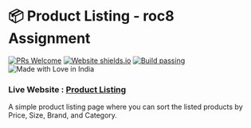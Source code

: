 # :package: Product Listing - roc8 Assignment

[![PRs Welcome](https://img.shields.io/badge/PRs-welcome-brightgreen.svg?style=flat-square)](https://github.com/tarunsinghdev/product-listing/pulls)
[![Website shields.io](https://img.shields.io/website-up-down-green-red/http/shields.io.svg)](https://product-listing-roc8.surge.sh/)
[![Build passing](https://img.shields.io/badge/Build-Passing-brightgreen.svg?style=flat-square)](https://product-listing-roc8.surge.sh/)&nbsp;![Made with Love in India](https://madewithlove.org.in/badge.svg)

### Live Website : [Product Listing](https://product-listing-roc8.surge.sh/)

A simple product listing page where you can sort the listed products by Price, Size, Brand, and Category.
